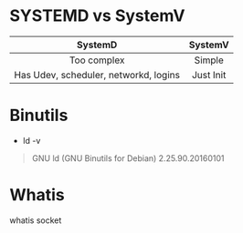 
# SYSTEMD vs SystemV

| SystemD | SystemV|
|:-------:|:------:|
| Too complex | Simple |
| Has Udev, scheduler, networkd, logins | Just Init |

# Binutils

* ld -v 
> GNU ld (GNU Binutils for Debian) 2.25.90.20160101


# Whatis
whatis socket
